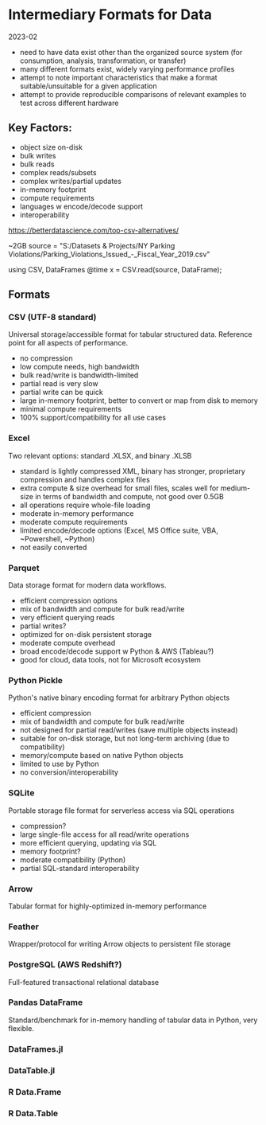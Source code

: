 # Intermediary Formats for Data
2023-02

- need to have data exist other than the organized source system (for consumption, analysis, transformation, or transfer) 
- many different formats exist, widely varying performance profiles 
- attempt to note important characteristics that make a format suitable/unsuitable for a given application 
- attempt to provide reproducible comparisons of relevant examples to test across different hardware 

## Key Factors: 

- object size on-disk 
- bulk writes
- bulk reads
- complex reads/subsets 
- complex writes/partial updates 
- in-memory footprint 
- compute requirements 
- languages w encode/decode support 
- interoperability 


https://betterdatascience.com/top-csv-alternatives/ 

~2GB
source = "S:/Datasets & Projects/NY Parking Violations/Parking_Violations_Issued_-_Fiscal_Year_2019.csv"

using CSV, DataFrames
@time x = CSV.read(source, DataFrame); 


## Formats


### CSV (UTF-8 standard) 
Universal storage/accessible format for tabular structured data. 
Reference point for all aspects of performance. 

- no compression
- low compute needs, high bandwidth 
- bulk read/write is bandwidth-limited 
- partial read is very slow 
- partial write can be quick 
- large in-memory footprint, better to convert or map from disk to memory
- minimal compute requirements
- 100% support/compatibility for all use cases 


### Excel 
Two relevant options: standard .XLSX, and binary .XLSB 

- standard is lightly compressed XML, binary has stronger, proprietary compression and handles complex files 
- extra compute & size overhead for small files, scales well for medium-size in terms of bandwidth and compute, not good over 0.5GB 
- all operations require whole-file loading
- moderate in-memory performance
- moderate compute requirements 
- limited encode/decode options (Excel, MS Office suite, VBA, ~Powershell, ~Python) 
- not easily converted 


### Parquet 
Data storage format for modern data workflows. 

- efficient compression options
- mix of bandwidth and compute for bulk read/write 
- very efficient querying reads 
- partial writes?
- optimized for on-disk persistent storage 
- moderate compute overhead 
- broad encode/decode support w Python & AWS (Tableau?) 
- good for cloud, data tools, not for Microsoft ecosystem 


### Python Pickle 
Python's native binary encoding format for arbitrary Python objects

- efficient compression 
- mix of bandwidth and compute for bulk read/write 
- not designed for partial read/writes (save multiple objects instead) 
- suitable for on-disk storage, but not long-term archiving (due to compatibility) 
- memory/compute based on native Python objects 
- limited to use by Python 
- no conversion/interoperability 


### SQLite 
Portable storage file format for serverless access via SQL operations 

- compression?
- large single-file access for all read/write operations
- more efficient querying, updating via SQL 
- memory footprint? 
- moderate compatibility (Python) 
- partial SQL-standard interoperability 


### Arrow 
Tabular format for highly-optimized in-memory performance 


### Feather 
Wrapper/protocol for writing Arrow objects to persistent file storage 



### PostgreSQL (AWS Redshift?)
Full-featured transactional relational database 





### Pandas DataFrame
Standard/benchmark for in-memory handling of tabular data in Python, very flexible. 


### DataFrames.jl 

### DataTable.jl

### R Data.Frame 

### R Data.Table 
